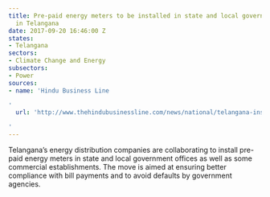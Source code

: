 ```yaml
---
title: Pre-paid energy meters to be installed in state and local government offices
  in Telangana
date: 2017-09-20 16:46:00 Z
states:
- Telangana
sectors:
- Climate Change and Energy
subsectors:
- Power
sources:
- name: 'Hindu Business Line

'
  url: 'http://www.thehindubusinessline.com/news/national/telangana-installs-prepaid-energy-meters-in-govt-offices/article9857945.ece

'
---
```


Telangana’s energy distribution companies are collaborating to install pre-paid energy meters in state and local government offices as well as some commercial establishments. The move is aimed at ensuring better compliance with bill payments and to avoid defaults by government agencies.
